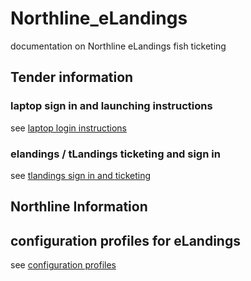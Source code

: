 # Northline_eLandings
documentation on Northline eLandings fish ticketing

## Tender information

### laptop sign in and launching instructions
see [laptop login instructions](instrs/instructions.md)

### elandings / tLandings ticketing and sign in
see [tlandings sign in and ticketing](instrs/tLandings.md)

## Northline Information

## configuration profiles for eLandings 
see [configuration profiles](config)
